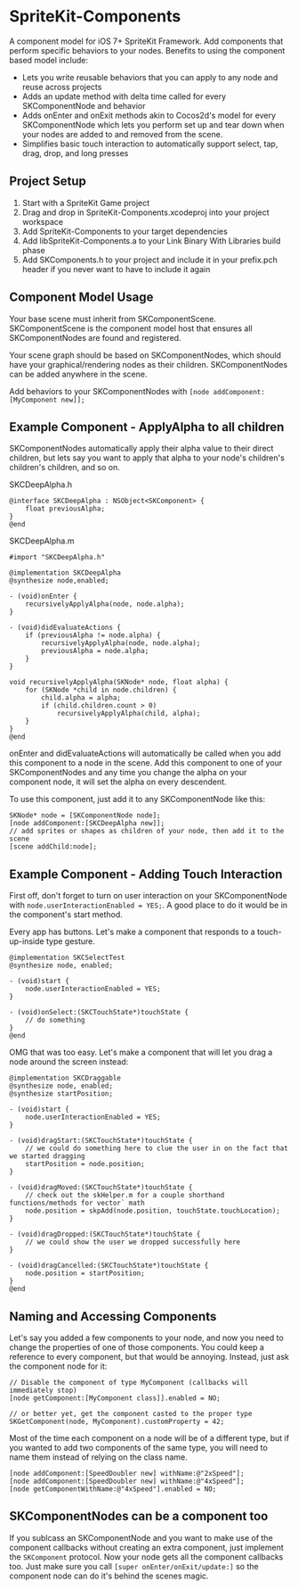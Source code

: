 SpriteKit-Components
====================

A component model for iOS 7+ SpriteKit Framework. Add components that perform specific behaviors to your nodes. Benefits to using the component based model include:

 - Lets you write reusable behaviors that you can apply to any node and reuse across projects
 - Adds an update method with delta time called for every SKComponentNode and behavior
 - Adds onEnter and onExit methods akin to Cocos2d's model for every SKComponentNode which lets you perform set up and tear down when your nodes are added to and removed from the scene.
 - Simplifies basic touch interaction to automatically support select, tap, drag, drop, and long presses

Project Setup
-------
 1. Start with a SpriteKit Game project
 2. Drag and drop in SpriteKit-Components.xcodeproj into your project workspace
 3. Add SpriteKit-Components to your target dependencies
 4. Add libSpriteKit-Components.a to your Link Binary With Libraries build phase
 5. Add SKComponents.h to your project and include it in your prefix.pch header if you never want to have to include it again

Component Model Usage
-------
Your base scene must inherit from SKComponentScene. SKComponentScene is the component model host that ensures all SKComponentNodes are found and registered.

Your scene graph should be based on SKComponentNodes, which should have your graphical/rendering nodes as their children. SKComponentNodes can be added anywhere in the scene.

Add behaviors to your SKComponentNodes with `[node addComponent:[MyComponent new]];`

Example Component - ApplyAlpha to all children
-------

SKComponentNodes automatically apply their alpha value to their direct children, but lets say you want to apply that alpha to your node's children's children's children, and so on.

SKCDeepAlpha.h

    @interface SKCDeepAlpha : NSObject<SKComponent> {
        float previousAlpha;
    }
    @end


SKCDeepAlpha.m

    #import "SKCDeepAlpha.h"
    
    @implementation SKCDeepAlpha
    @synthesize node,enabled;

    - (void)onEnter {
        recursivelyApplyAlpha(node, node.alpha);
    }
    
    - (void)didEvaluateActions {
        if (previousAlpha != node.alpha) {
            recursivelyApplyAlpha(node, node.alpha);
            previousAlpha = node.alpha;
        }
    }
    
    void recursivelyApplyAlpha(SKNode* node, float alpha) {
        for (SKNode *child in node.children) {
            child.alpha = alpha;
            if (child.children.count > 0)
                recursivelyApplyAlpha(child, alpha);
        }
    }
    @end

onEnter and didEvaluateActions will automatically be called when you add this component to a node in the scene. Add this component to one of your SKComponentNodes and any time you change the alpha on your component node, it will set the alpha on every descendent. 

To use this component, just add it to any SKComponentNode like this:

    SKNode* node = [SKComponentNode node];
    [node addComponent:[SKCDeepAlpha new]];
    // add sprites or shapes as children of your node, then add it to the scene
    [scene addChild:node];

Example Component - Adding Touch Interaction
---------------------------------------

First off, don't forget to turn on user interaction on your SKComponentNode with `node.userInteractionEnabled = YES;`. A good place to do it would be in the component's start method.

Every app has buttons. Let's make a component that responds to a touch-up-inside type gesture.

    @implementation SKCSelectTest
    @synthesize node, enabled;

    - (void)start {
        node.userInteractionEnabled = YES;
    }

    - (void)onSelect:(SKCTouchState*)touchState {
        // do something
    }
    @end

OMG that was too easy. Let's make a component that will let you drag a node around the screen instead:

    @implementation SKCDraggable
    @synthesize node, enabled;
    @synthesize startPosition;
    
    - (void)start {
        node.userInteractionEnabled = YES;
    }

    - (void)dragStart:(SKCTouchState*)touchState {
        // we could do something here to clue the user in on the fact that we started dragging
        startPosition = node.position;
    }
    
    - (void)dragMoved:(SKCTouchState*)touchState {
        // check out the skHelper.m for a couple shorthand functions/methods for vector` math
        node.position = skpAdd(node.position, touchState.touchLocation);
    }
    
    - (void)dragDropped:(SKCTouchState*)touchState {
        // we could show the user we dropped successfully here
    }
    
    - (void)dragCancelled:(SKCTouchState*)touchState {
        node.position = startPosition;
    }
    @end

Naming and Accessing Components
--------------------
Let's say you added a few components to your node, and now you need to change the properties of one of those components. You could keep a reference to every component, but that would be annoying. Instead, just ask the component node for it:

    // Disable the component of type MyComponent (callbacks will immediately stop)
    [node getComponent:[MyComponent class]].enabled = NO;
    
    // or better yet, get the component casted to the proper type
    SKGetComponent(node, MyComponent).customProperty = 42;
    
Most of the time each component on a node will be of a different type, but if you wanted to add two components of the same type, you will need to name them instead of relying on the class name.

    [node addComponent:[SpeedDoubler new] withName:@"2xSpeed"];
    [node addComponent:[SpeedDoubler new] withName:@"4xSpeed"];
    [node getComponentWithName:@"4xSpeed"].enabled = NO;

SKComponentNodes can be a component too
----------------------------
If you sublcass an SKComponentNode and you want to make use of the component callbacks without creating an extra component, just implement the `SKComponent` protocol.  Now your node gets all the component callbacks too. Just make sure you call `[super onEnter/onExit/update:]` so the component node can do it's behind the scenes magic.
